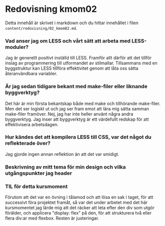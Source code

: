 ---
---
Redovisning kmom02
=========================

Detta innehåll är skrivet i markdown och du hittar innehållet i filen `content/redovisning/02_kmom02.md`.

### Vad anser jag om LESS och vårt sätt att arbeta med LESS-moduler?

Jag är generellt positivt inställd till LESS. Framför allt därför att det tillför
inslag av programmering till utformandet av stilmallar. Tillsammans med en
byggstruktur kan LESS tillföra effektivitet genom att låta oss sätta återanvändbara
variabler.

### Är jag sedan tidigare bekant med make-filer eller liknande byggverktyg?

Det här är min första bekantskap både med make och tillhörande make-filer. Men
det ser logiskt ut och jag ser fram emot att lära mig sätta samman  make-filer
framöver. Nej, jag har inte heller använt några andra byggverktyg. Jag inser att
byggverktyg är ett värdefullt redskap för att effektivisera arbetsdagen.

### Hur kändes det att kompilera LESS till CSS, var det något du reflekterade över?

Jag gjorde ingen annan reflektion än att det var smidigt.

### Beskrivning av mitt tema för min design och vilka utgångspunkter jag header


### TIL för detta kursmoment

Förutom att det var en övning i tålamod och att lösa en sak i taget, för att
successivt föra projektet framåt, så var det under arbetet med det här
kursmomentet jag lärde mig att det räcker att leta efter den div som utgör
förälder, och applicera "display: flex" på den, för att strukturera två eller
flera div:ar med flexbox. Resten är justeringar.
